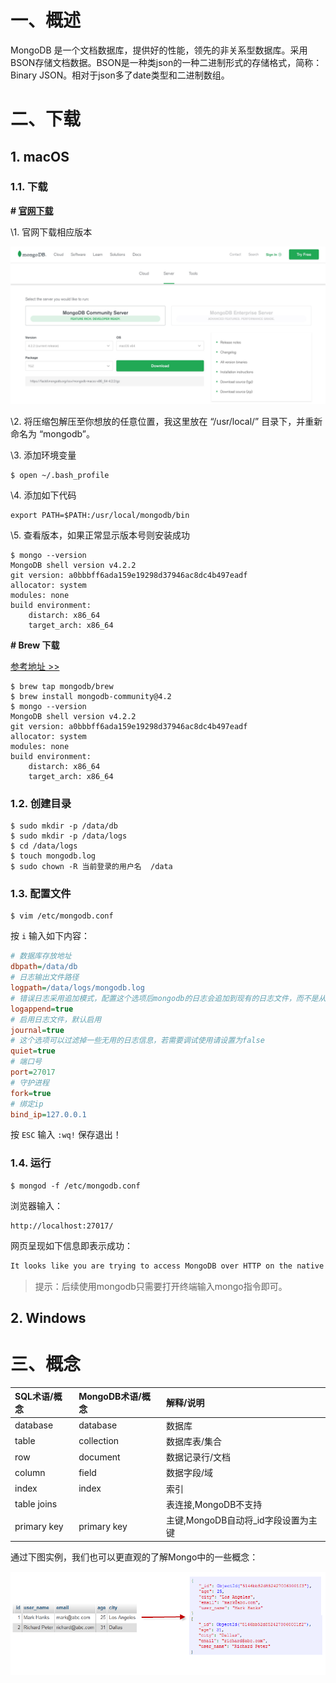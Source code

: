 # 一、概述

MongoDB 是一个文档数据库，提供好的性能，领先的非关系型数据库。采用BSON存储文档数据。BSON是一种类json的一种二进制形式的存储格式，简称：Binary JSON。相对于json多了date类型和二进制数组。

# 二、下载

## 1. macOS

### 1.1. 下载

**# [官网下载](https://www.mongodb.com/download-center/community)**

\1. 官网下载相应版本

![](./images/download.png)

\2. 将压缩包解压至你想放的任意位置，我这里放在 “/usr/local/” 目录下，并重新命名为 “mongodb”。

\3. 添加环境变量

```shell
$ open ~/.bash_profile
```

\4. 添加如下代码

```shell
export PATH=$PATH:/usr/local/mongodb/bin 
```

\5. 查看版本，如果正常显示版本号则安装成功

```shell
$ mongo --version
MongoDB shell version v4.2.2
git version: a0bbbff6ada159e19298d37946ac8dc4b497eadf
allocator: system
modules: none
build environment:
    distarch: x86_64
    target_arch: x86_64
```

**# Brew 下载**

[参考地址 >>](https://docs.mongodb.com/manual/tutorial/install-mongodb-on-os-x/)

```shell
$ brew tap mongodb/brew
$ brew install mongodb-community@4.2
$ mongo --version
MongoDB shell version v4.2.2
git version: a0bbbff6ada159e19298d37946ac8dc4b497eadf
allocator: system
modules: none
build environment:
    distarch: x86_64
    target_arch: x86_64
```

### 1.2. 创建目录

```shell
$ sudo mkdir -p /data/db
$ sudo mkdir -p /data/logs
$ cd /data/logs
$ touch mongodb.log
$ sudo chown -R 当前登录的用户名  /data
```

### 1.3. 配置文件

```shell
$ vim /etc/mongodb.conf
```

按 `i` 输入如下内容：

```ini
# 数据库存放地址
dbpath=/data/db
# 日志输出文件路径
logpath=/data/logs/mongodb.log
# 错误日志采用追加模式，配置这个选项后mongodb的日志会追加到现有的日志文件，而不是从新创建一个新文件
logappend=true
# 启用日志文件，默认启用
journal=true
# 这个选项可以过滤掉一些无用的日志信息，若需要调试使用请设置为false
quiet=true
# 端口号
port=27017
# 守护进程
fork=true
# 绑定ip
bind_ip=127.0.0.1
```

按 `ESC` 输入 `:wq!` 保存退出！

### 1.4. 运行

```shell
$ mongod -f /etc/mongodb.conf
```

浏览器输入：

```
http://localhost:27017/
```

网页呈现如下信息即表示成功：

```markdown
It looks like you are trying to access MongoDB over HTTP on the native driver port.
```

> 提示：后续使用mongodb只需要打开终端输入mongo指令即可。

## 2. Windows

# 三、概念

| SQL术语/概念 | MongoDB术语/概念 | 解释/说明                           |
| :----------- | :--------------- | :---------------------------------- |
| database     | database         | 数据库                              |
| table        | collection       | 数据库表/集合                       |
| row          | document         | 数据记录行/文档                     |
| column       | field            | 数据字段/域                         |
| index        | index            | 索引                                |
| table joins  |                  | 表连接,MongoDB不支持                |
| primary key  | primary key      | 主键,MongoDB自动将_id字段设置为主键 |

通过下图实例，我们也可以更直观的了解Mongo中的一些概念：

![](./images/concept.png)





